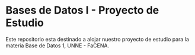 # Bases de Datos I - Proyecto de Estudio
Este repositorio esta destinado a alojar nuestro proyecto de estudio para la materia Base de Datos 1, UNNE - FaCENA.
